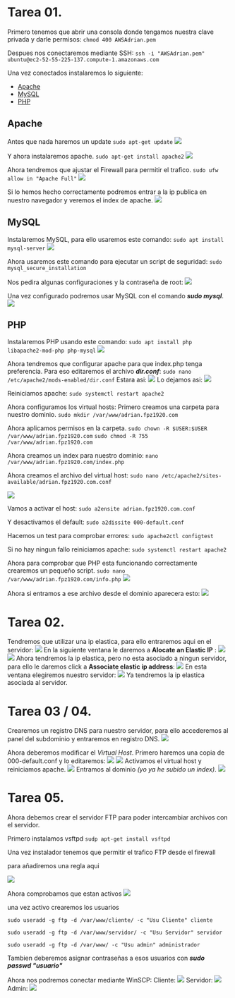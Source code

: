 # Tarea 01.
Primero tenemos que abrir una consola donde tengamos nuestra clave privada y darle permisos:
````chmod 400 AWSAdrian.pem````

Despues nos conectaremos mediante SSH:
````ssh -i "AWSAdrian.pem" ubuntu@ec2-52-55-225-137.compute-1.amazonaws.com````

Una vez conectados instalaremos lo siguiente:
- [Apache](#apache)
- [MySQL](#mysql)
- [PHP](#php)

## Apache

Antes que nada haremos un update
````sudo apt-get update````
![](img/update.png)

Y ahora instalaremos apache.
````sudo apt-get install apache2````
![](img/install_apache.png)

Ahora tendremos que ajustar el Firewall para permitir el trafico.
````sudo ufw allow in "Apache Full"````
![](img/firewall_apache.png)

Si lo hemos hecho correctamente podremos entrar a la ip publica en nuestro navegador y veremos el index de apache.
![](img/apache_instalado.png)

## MySQL

Instalaremos MySQL, para ello usaremos este comando:
````sudo apt install mysql-server````
![](img/install_mysql.png)

Ahora usaremos este comando para ejecutar un script de seguridad:
````sudo mysql_secure_installation````

Nos pedira algunas configuraciones y la contraseña de root:
![](img/mysql_security.png)

Una vez configurado podremos usar MySQL con el comando ***sudo mysql***.
![](img/mysql_instalado.png)

## PHP

Instalaremos PHP usando este comando:
````sudo apt install php libapache2-mod-php php-mysql````
![](img/php_instalado.png)

Ahora tendremos que configurar apache para que index.php tenga preferencia.
Para eso editaremos el archivo ***dir.conf***:
````sudo nano /etc/apache2/mods-enabled/dir.conf````
Estara asi:
![](img/php_index1.png)
Lo dejamos asi:
![](img/php_index2.png)

Reiniciamos apache:
````sudo systemctl restart apache2````

Ahora configuramos los virtual hosts:
Primero creamos una carpeta para nuestro dominio.
````sudo mkdir /var/www/adrian.fpz1920.com````

Ahora aplicamos permisos en la carpeta.
````sudo chown -R $USER:$USER /var/www/adrian.fpz1920.com````
````sudo chmod -R 755 /var/www/adrian.fpz1920.com````

Ahora creamos un index para nuestro dominio:
````nano /var/www/adrian.fpz1920.com/index.php````

Ahora creamos el archivo del virtual host:
````sudo nano /etc/apache2/sites-available/adrian.fpz1920.com.conf````

![](img/virtualhost.png)

Vamos a activar el host:
````sudo a2ensite adrian.fpz1920.com.conf````

Y desactivamos el default:
````sudo a2dissite 000-default.conf````

Hacemos un test para comprobar errores:
````sudo apache2ctl configtest````

Si no hay ningun fallo reiniciamos apache:
````sudo systemctl restart apache2````

Ahora para comprobar que PHP esta funcionando correctamente crearemos un pequeño script.
````sudo nano /var/www/adrian.fpz1920.com/info.php````
![](img/script.png)

Ahora si entramos a ese archivo desde el dominio aparecera esto:
![](img/script2.png)

# Tarea 02.

Tendremos que utilizar una ip elastica, para ello entraremos aqui en el servidor:
![](img/ipelastica.png)
En la siguiente ventana le daremos a **Alocate an Elastic IP** :
![](img/ipelastica2.png)
![](img/ipelastica3.png)
Ahora tendremos la ip elastica, pero no esta asociado a ningun servidor, para ello le daremos click a **Associate elastic ip address**:
![](img/ipelastica4.png)
En esta ventana elegiremos nuestro servidor:
![](img/ipelastica5.png)
Ya tendremos la ip elastica asociada al servidor.

# Tarea 03 / 04.

Crearemos un registro DNS para nuestro servidor, para ello accederemos al panel del subdominio y entraremos en registro DNS.
![](img/dns.png)

Ahora deberemos modificar el *Virtual Host*.
Primero haremos una copia de 000-default.conf y lo editaremos:
![](img/virtualhostdns1.png)
![](img/virtualhostdns2.png)
Activamos el virtual host y reiniciamos apache.
![](img/virtualhostdns3.png)
Entramos al dominio *(yo ya he subido un index)*.
![](img/virtualhostdns4.png)

# Tarea 05.

Ahora debemos crear el servidor FTP para poder intercambiar archivos con el servidor.

Primero instalamos vsftpd
````sudp apt-get install vsftpd````

Una vez instalador tenemos que permitir el trafico FTP desde el firewall

para añadiremos una regla aqui

![](img/puertoftp.png)

Ahora comprobamos que estan activos
![](img/ftpfirewall.png)

una vez activo crearemos los usuarios

````sudo useradd -g ftp -d /var/www/cliente/ -c "Usu Cliente" cliente````

````sudo useradd -g ftp -d /var/www/servidor/ -c "Usu Servidor" servidor````

````sudo useradd -g ftp -d /var/www/ -c "Usu admin" administrador````


Tambien deberemos asignar contraseñas a esos usuarios con ***sudo passwd "usuario"***

Ahora nos podremos conectar mediante WinSCP:
Cliente:
![](img/ftpcliente.png)
Servidor:
![](img/servidorftp.png)
Admin:
![](img/adminftp.png)

